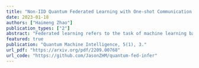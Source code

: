 ```yaml
---
title: "Non-IID Quantum Federated Learning with One-shot Communication Complexity"
date: 2023-01-18
authors: ["Haimeng Zhao"]
publication_types: ["2"]
abstract: "Federated learning refers to the task of machine learning based on decentralized data from multiple clients with secured data privacy. Recent studies show that quantum algorithms can be exploited to boost its performance. However, when the clients’ data are not independent and identically distributed (IID), the performance of conventional federated algorithms is known to deteriorate. In this work, we explore the non-IID issue in quantum federated learning with both theoretical and numerical analysis. We further prove that a global quantum channel can be exactly decomposed into local channels trained by each client with the help of local density estimators. This observation leads to a general framework for quantum federated learning on non-IID data with one-shot communication complexity. Numerical simulations show that the proposed algorithm outperforms the conventional ones significantly under non-IID settings."
featured: true
publication: "Quantum Machine Intelligence, 5(1), 3."
url_pdf: "https://arxiv.org/pdf/2209.00768"
url_code: "https://github.com/JasonZHM/quantum-fed-infer"
---
```


